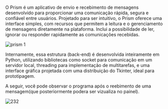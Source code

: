 O Prism é um aplicativo de envio e recebimento de mensagens
desenvolvido para proporcionar uma comunicação rápida,
segura e confiável entre usuários. Projetado para ser intuitivo,
o Prism oferece uma interface simples, com recursos que permitem
a leitura e o gerenciamento de mensagens diretamente na plataforma.
Inclui a possibilidade de ler, ignorar ou responder rapidamente
as comunicações recebidas.
        
![prism 1](https://github.com/user-attachments/assets/d8dc9679-7fef-4c35-a52f-64eae14b3870)

Internamente, essa estrutura (back-end) é desenvolvida inteiramente em Python,
utilizando bibliotecas como socket para comunicação em um servidor local,
threading para implementação de multitarefas, e uma interface gráfica 
projetada com uma distribuição do Tkinter, ideal para prototipagem.

A seguir, você pode observar o programa após o reebimento de uma mensagem(que 
posteriormente podera ser vizualiza no painel).

![232](https://github.com/user-attachments/assets/826ff6e4-64e6-4e65-b127-7ecfacaab7a1)



